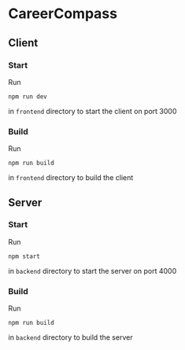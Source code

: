 # CareerCompass

## Client

### Start

Run

```
npm run dev
```

in `frontend` directory to start the client on port 3000

### Build

Run

```
npm run build
```

in `frontend` directory to build the client

## Server

### Start

Run

```
npm start
```

in `backend` directory to start the server on port 4000

### Build

Run

```
npm run build
```

in `backend` directory to build the server
